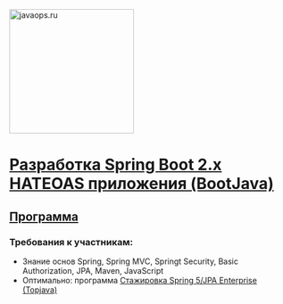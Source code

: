 <img src="http://javaops.ru/static/img/logo/javaops_30.png"  alt="javaops.ru" width="223"/>

# [Разработка Spring Boot 2.x HATEOAS приложения (BootJava)](http://javaops.ru/reg/bootjava)
## [Программа](http://javaops.ru/reg/bootjava#program)
### Требования к участникам:
- Знание основ Spring, Spring MVC, Springt Security, Basic Authorization, JPA, Maven, JavaScript
- Оптимально: программа [Стажировка Spring 5/JPA Enterprise (Topjava)](http://javaops.ru/reg/topjava)